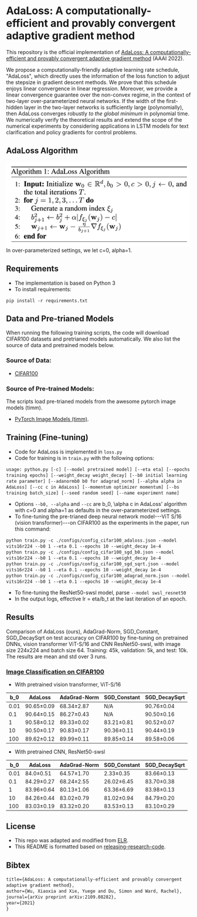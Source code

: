 # AdaLoss: A computationally-efficient and provably convergent adaptive gradient method

This repository is the official implementation of [AdaLoss: A computationally-efficient and provably convergent adaptive gradient method](https://arxiv.org/pdf/2109.08282.pdf) (AAAI 2022).

We propose a computationally-friendly adaptive learning rate schedule, "AdaLoss", which directly uses the information of the loss function to adjust the stepsize in gradient descent methods. We prove that this schedule enjoys linear convergence in  linear regression.
Moreover, we provide a linear convergence guarantee over the non-convex regime, in the context of two-layer over-parameterized neural networks. If the width of the first-hidden layer in the two-layer networks is sufficiently large (polynomially), then AdaLoss converges robustly *to the global minimum* in polynomial time. We numerically verify the theoretical results and extend the scope of the numerical experiments by considering applications in LSTM models for text clarification and policy gradients for control problems.

## AdaLoss Algorithm
<img src="figures/adaloss.png" width=500>
In over-parameterized settings, we let c=0, alpha=1.

## Requirements
- The implementation is based on Python 3
- To install requirements:

```setup
pip install -r requirements.txt
```

## Data and Pre-trianed Models
When running the following training scripts, the code will download CIFAR100 datasets and pretrianed models automatically. We also list the source of data and pretrained models below. 
### Source of Data:
- [CIFAR100](https://www.cs.toronto.edu/~kriz/cifar.html)
### Source of Pre-trained Models: 
The scripts load pre-trianed models from the awesome pytorch image models (timm).
- [PyTorch Image Models (timm)](https://github.com/rwightman/pytorch-image-models).

## Training (Fine-tuning)
- Code for AdaLoss is implemented in ```loss.py```
- Code for training is in ```train.py``` with the following options:
```
usage: python.py [-c] [--model pretrained model] [--eta eta] [--epochs training epochs] [--weight_decay weight_decay] [--b0 initial learning rate parameter] [--adanormb0 b0 for adagrad_norm] [--alpha alpha in AdaLoss] [--cc c in AdaLoss] [--momentum optimizer momentum] [--bs training batch_size] [--seed random seed] [--name experiment name]
```
- Options ```--b0, --alpha``` and ```--cc``` are b_0, \alpha c in AdaLoss' algorithm with c=0 and alpha=1 as defaults in the over-parameterized settings.
- To fine-tuning the pre-trianed deep neural network model---ViT S/16 (vision transformer)---on CIFAR100 as the experiments in the paper, run this command:

```train
python train.py -c ./configs/config_cifar100_adaloss.json --model vits16r224 --b0 1 --eta 0.1 --epochs 10 --weight_decay 1e-4 
python train.py -c ./configs/config_cifar100_sgd_b0.json --model vits16r224 --b0 1 --eta 0.1 --epochs 10 --weight_decay 1e-4
python train.py -c ./configs/config_cifar100_sgd_sqrt.json --model vits16r224 --b0 1 --eta 0.1 --epochs 10 --weight_decay 1e-4
python train.py -c ./configs/config_cifar100_adagrad_norm.json --model vits16r224 --b0 1 --eta 0.1 --epochs 10 --weight_decay 1e-4   
```
- To fine-tuning the ResNet50-swsl model, parse ```--model swsl_resnet50```
- In the output logs, effective lr = eta/b_t at the last iteration of an epoch.

## Results

Comparison of AdaLoss (ours), AdaGrad-Norm, SGD_Constant, SGD_DecaySqrt on test accuracy on CIFAR100 by fine-tuning on pretrained DNNs, vision transformer ViT-S/16 and CNN ResNet50-swsl, with image size 224x224 and batch size 64.
Training: 45k, validation: 5k, and test: 10k. The results are mean and std over 3 runs.

### [Image Classification on CIFAR100](https://www.cs.toronto.edu/~kriz/cifar.html)
- With pretrained vision transformer, ViT-S/16

| b_0   | AdaLoss        | AdaGrad-Norm   | SGD\_Constant  | SGD\_DecaySqrt |
|-------|----------------|----------------|----------------|----------------|
| 0.01  | 90.65±0.09 | 68.34±2.87 | N/A            | 90.76±0.04 |
| 0.1   | 90.64±0.15 | 86.27±0.43 | N/A            | 90.50±0.16 |
| 1     | 90.58±0.12 | 89.33±0.02 | 83.21±0.81 | 90.52±0.07 |
| 10    | 90.50±0.17 | 90.83±0.17 | 90.36±0.11 | 90.44±0.19 |
| 100   | 89.62±0.12 | 89.99±0.11 | 89.85±0.14 | 89.58±0.06 |

- With pretrained CNN, ResNet50-swsl

| b_0   | AdaLoss    | AdaGrad-Norm | SGD\_Constant | SGD\_DecaySqrt |
|-------|------------|--------------|---------------|----------------|
| 0.01  | 84.0±0.51  | 64.57±1.70   | 2.33±0.35     | 83.66±0.13 |
| 0.1   | 84.29±0.27 | 68.24±2.55   | 26.02±6.45    | 83.70±0.38 |
| 1     | 83.96±0.64 | 80.13±1.06   | 63.36±6.69    | 83.98±0.13 |
| 10    | 84.26±0.44 | 83.02±0.79   | 81.02±0.94    | 84.79±0.20 |
| 100   | 83.03±0.19 | 83.32±0.20   | 83.53±0.13    | 83.10±0.29 |


## License 
- This repo was adapted and modified from [ELR](https://github.com/shengliu66/ELR).
- This README is formatted based on [releasing-research-code](https://github.com/paperswithcode/releasing-research-code).

## Bibtex
```@article{wu2021adaloss,
title={AdaLoss: A computationally-efficient and provably convergent adaptive gradient method},
author={Wu, Xiaoxia and Xie, Yuege and Du, Simon and Ward, Rachel},
journal={arXiv preprint arXiv:2109.08282},
year={2021}
}
```
